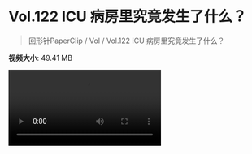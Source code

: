 # Vol.122 ICU 病房里究竟发生了什么？

> 回形针PaperClip / Vol / Vol.122 ICU 病房里究竟发生了什么？

**视频大小**: 49.41 MB

<div class="video"><video src="https://file.hsyhx.top/video/PaperClip/Vol/122.mp4" controls preload>🤔 您的浏览器不支持 video 标签</video></div>